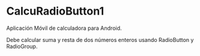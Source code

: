 # CalcuRadioButton1
Aplicación Móvil de calculadora para Android.

Debe calcular suma y resta de dos números enteros usando RadioButton y RadioGroup.
